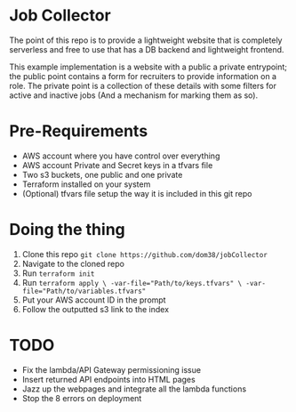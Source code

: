 # Job Collector

The point of this repo is to provide a lightweight website that is completely serverless and free to use that has a DB backend and lightweight frontend. 

This example implementation is a website with a public a private entrypoint; the public point contains a form for recruiters to provide information on a role. The private point is a collection of these details with some filters for active and inactive jobs (And a mechanism for marking them as so).

# Pre-Requirements

* AWS account where you have control over everything
* AWS account Private and Secret keys in a tfvars file
* Two s3 buckets, one public and one private
* Terraform installed on your system
* (Optional) tfvars file setup the way it is included in this git repo

# Doing the thing

1. Clone this repo `git clone https://github.com/dom38/jobCollector`
2. Navigate to the cloned repo
3. Run `terraform init`
4. Run `terraform apply \ -var-file="Path/to/keys.tfvars" \ -var-file="Path/to/variables.tfvars"`
5. Put your AWS account ID in the prompt
5. Follow the outputted s3 link to the index

# TODO

* Fix the lambda/API Gateway permissioning issue 
* Insert returned API endpoints into HTML pages
* Jazz up the webpages and integrate all the lambda functions
* Stop the 8 errors on deployment